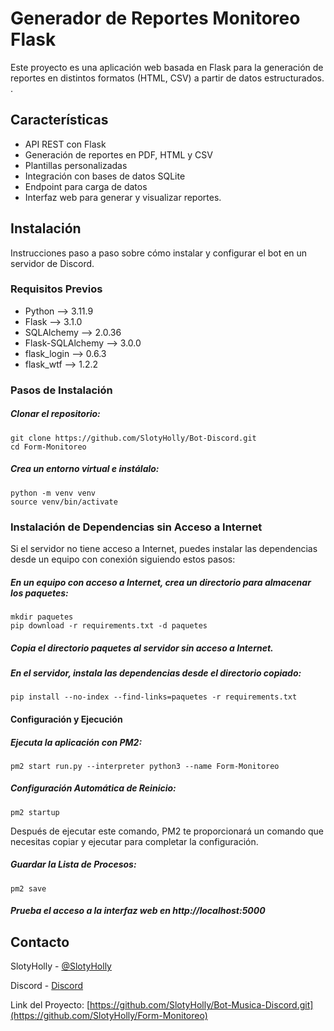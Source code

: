 # Generador de Reportes Monitoreo Flask

Este proyecto es una aplicación web basada en Flask para la generación de reportes en distintos formatos (HTML, CSV) a partir de datos estructurados.
.

## Características

- API REST con Flask
- Generación de reportes en PDF, HTML y CSV
- Plantillas personalizadas
- Integración con bases de datos SQLite
- Endpoint para carga de datos
- Interfaz web para generar y visualizar reportes.

## Instalación

Instrucciones paso a paso sobre cómo instalar y configurar el bot en un servidor de Discord.

### Requisitos Previos

- Python --> 3.11.9
- Flask --> 3.1.0
- SQLAlchemy --> 2.0.36
- Flask-SQLAlchemy --> 3.0.0
- flask_login --> 0.6.3
- flask_wtf --> 1.2.2

### Pasos de Instalación

##### Clonar el repositorio:
```git
git clone https://github.com/SlotyHolly/Bot-Discord.git
cd Form-Monitoreo
```
##### Crea un entorno virtual e instálalo:
```git
python -m venv venv
source venv/bin/activate
```
### Instalación de Dependencias sin Acceso a Internet

Si el servidor no tiene acceso a Internet, puedes instalar las dependencias desde un equipo con conexión siguiendo estos pasos:

##### En un equipo con acceso a Internet, crea un directorio para almacenar los paquetes:
```git
mkdir paquetes
pip download -r requirements.txt -d paquetes
```

##### Copia el directorio paquetes al servidor sin acceso a Internet.

##### En el servidor, instala las dependencias desde el directorio copiado:

```git
pip install --no-index --find-links=paquetes -r requirements.txt
```

#### Configuración y Ejecución

##### Ejecuta la aplicación con PM2:
```git
pm2 start run.py --interpreter python3 --name Form-Monitoreo
```

#####  Configuración Automática de Reinicio:
```terminal
pm2 startup
```
Después de ejecutar este comando, PM2 te proporcionará un comando que necesitas copiar y ejecutar para completar la configuración.

#####  Guardar la Lista de Procesos:
```terminal
pm2 save
```

##### Prueba el acceso a la interfaz web en http://localhost:5000


## Contacto

SlotyHolly - [@SlotyHolly](https://twitter.com/SlotyHolly)

Discord - [Discord](https://discord.gg/SlotyHolly)

Link del Proyecto: [https://github.com/SlotyHolly/Bot-Musica-Discord.git](https://github.com/SlotyHolly/Form-Monitoreo)
